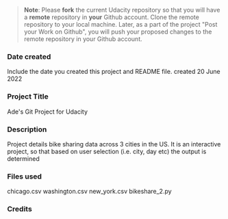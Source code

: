 >**Note**: Please **fork** the current Udacity repository so that you will have a **remote** repository in **your** Github account. Clone the remote repository to your local machine. Later, as a part of the project "Post your Work on Github", you will push your proposed changes to the remote repository in your Github account.

### Date created
Include the date you created this project and README file.
created 20 June 2022

### Project Title
Ade's Git Project for Udacity

### Description
Project details bike sharing data across 3 cities in the US. It is an interactive project, so that based on user selection (i.e. city, day etc) the output is determined  

### Files used
chicago.csv
washington.csv
new_york.csv
bikeshare_2.py

### Credits
